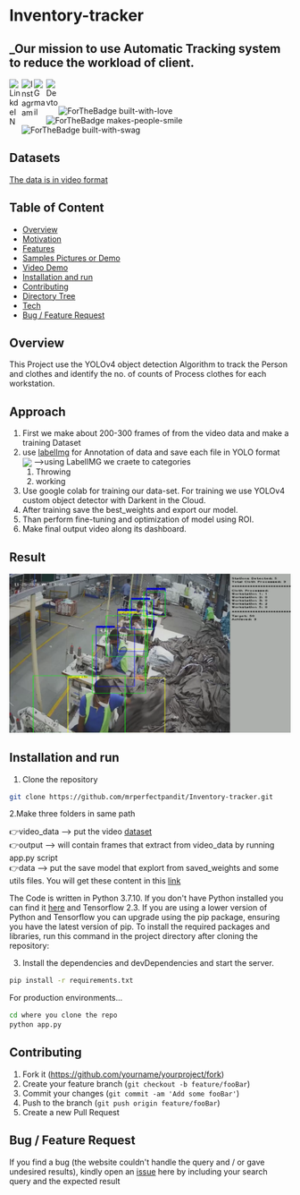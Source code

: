 # Inventory-tracker

## _Our mission to use Automatic Tracking system to reduce the workload of client.

<a target="_blank" href="www.linkedin.com/in/aman-sharma-01b185190/">
  <img align="left" alt="LinkdeIN" width="22px" src="https://cdn.jsdelivr.net/npm/simple-icons@v3/icons/linkedin.svg" />
</a>  <a target="_blank" href="https://www.instagram.com/aman___sharma/">
  <img align="left" alt="Instagram" width="22px" src="https://cdn.jsdelivr.net/npm/simple-icons@v3/icons/instagram.svg" /></a>  <a target="_blank" href="mailto:aman.sharmatds1999@gmail.com"> 
  <img align="left" alt="Gmail" width="22px" src="https://cdn.jsdelivr.net/npm/simple-icons@v3/icons/gmail.svg" />
</a>  <a target="_blank" href="https://portfolioaman.herokuapp.com/">
  <img align="left" alt="Devto" width="22px" src="https://cdn.jsdelivr.net/npm/simple-icons@v3/icons/dev-dot-to.svg" />
</a>  
<br>
<br>

![ForTheBadge built-with-love](http://ForTheBadge.com/images/badges/built-with-love.svg) ![ForTheBadge makes-people-smile](http://ForTheBadge.com/images/badges/makes-people-smile.svg)  ![ForTheBadge built-with-swag](http://ForTheBadge.com/images/badges/built-with-swag.svg)

## Datasets 
[The data is in video format](https://www.kaggle.com/iarunava/cell-images-for-detecting-malaria) <br>

## Table of Content
  * [Overview](#Overview)
  * [Motivation](#Motivation)
  * [Features](#Features)
  * [Samples Pictures or Demo](#Samples-Pictures-or-Demo)
  * [Video Demo](#Video-Demo)
  * [Installation and run](#Installation-and-run)
  * [Contributing](#Contributing)
  * [Directory Tree](#Directory-Tree)
  * [Tech](#Tech)
  * [Bug / Feature Request](#bug-feature-request)

## Overview
This Project use the YOLOv4 object detection Algorithm to track the Person and clothes and identify the no. of counts of Process clothes for each workstation.

## Approach

1. First we make about 200-300 frames of from the video data and make a training Dataset
2. use [labelImg](https://github.com/tzutalin/labelImg) for Annotation of data and save each file in YOLO format
    <img  align='center' src="https://www.researchgate.net/profile/Thi-Le-5/publication/337705605/figure/fig3/AS:831927326089217@1575358339500/Structure-of-one-output-cell-in-YOLO.ppm">
-->using LabelIMG we craete to categories 
   1. Throwing
   2. working<br>
3. Use google colab for training our data-set. For training we use YOLOv4 custom object detector with Darkent in the Cloud.<br>
4. After training save the best_weights and export our model.<br>
5. Than perform fine-tuning and optimization of model using ROI.<br>
6. Make final output video along its dashboard.

## Result

[![](sample_image.png)](https://drive.google.com/file/d/14XjZad2Qmklfu9kn_vvlHg2ZhFfcrPgF/view?usp=sharing)

## Installation and run

1. Clone the repository 
```sh
git clone https://github.com/mrperfectpandit/Inventory-tracker.git
```
2.Make three folders in same path <br>

  
  👉video_data --> put the video [dataset](https://www.kaggle.com/iarunava/cell-images-for-detecting-malaria) <br>
  👉output --> will contain frames that extract from video_data by running app.py script <br>
  👉data --> put the save model that explort from saved_weights and some utils files. You will get these content in this [link](https://drive.google.com/file/d/15n4h2xpXIO3KmuZBwkXZenJWdRUniV1B/view?usp=sharing) <br>
  
  

The Code is written in Python 3.7.10. If you don't have Python installed you can find it [here](https://www.python.org/downloads/) and Tensorflow 2.3. If you are using a lower version of Python and Tensorflow you can upgrade using the pip package, ensuring you have the latest version of pip. To install the required packages and libraries, run this command in the project directory after cloning the repository:

3. Install the dependencies and devDependencies and start the server.

```sh
pip install -r requirements.txt
```

For production environments...

```sh
cd where you clone the repo
python app.py
```

## Contributing

1. Fork it (<https://github.com/yourname/yourproject/fork>)
2. Create your feature branch (`git checkout -b feature/fooBar`)
3. Commit your changes (`git commit -am 'Add some fooBar'`)
4. Push to the branch (`git push origin feature/fooBar`)
5. Create a new Pull Request


## Bug / Feature Request

If you find a bug (the website couldn't handle the query and / or gave undesired results), kindly open an [issue](https://github.com/mrperfectpandit/inventory-tracker/issues) here by including your search query and the expected result

